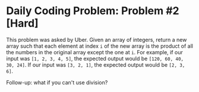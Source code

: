 # Daily Coding Problem: Problem #2 [Hard]
This problem was asked by Uber.
Given an array of integers, return a new array such that each element at index `i` of the new array is the product of all the numbers in the original array except the one at `i`.
For example, if our input was `[1, 2, 3, 4, 5]`, the expected output would be `[120, 60, 40, 30, 24]`. 
If our input was `[3, 2, 1]`, the expected output would be `[2, 3, 6]`.

Follow-up: what if you can't use division?